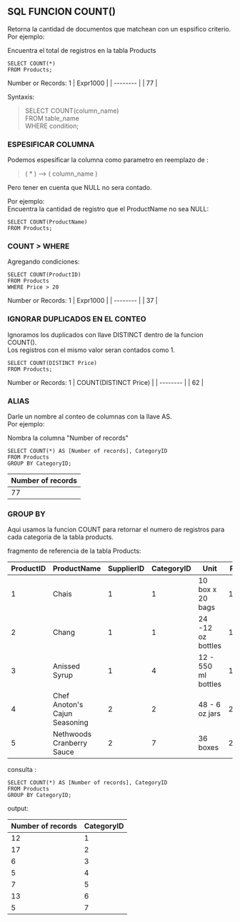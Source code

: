 ## SQL FUNCION COUNT()

Retorna la cantidad de documentos que matchean con un espsifico criterio.  
Por ejemplo:

Encuentra el total de registros en la tabla Products

```
SELECT COUNT(*)
FROM Products;
```

Number or Records: 1
| Expr1000 |
| -------- |
| 77 |

Syntaxis:

> SELECT COUNT(column_name)  
> FROM table_name  
> WHERE condition;

### ESPESIFICAR COLUMNA

Podemos espesificar la columna como parametro en reemplazo de :

> ( \* ) --> ( column_name )

Pero tener en cuenta que NULL no sera contado.

Por ejemplo:  
Encuentra la cantidad de registro que el ProductName no sea NULL:

```
SELECT COUNT(ProductName)
FROM Products;
```

### COUNT > WHERE

Agregando condiciones:

```
SELECT COUNT(ProductID)
FROM Products
WHERE Price > 20
```

Number or Records: 1
| Expr1000 |
| -------- |
| 37 |

### IGNORAR DUPLICADOS EN EL CONTEO

Ignoramos los duplicados con llave DISTINCT dentro de la funcion COUNT().  
Los registros con el mismo valor seran contados como 1.

```
SELECT COUNT(DISTINCT Price)
FROM Products;
```

Number or Records: 1
| COUNT(DISTINCT Price) |
| -------- |
| 62 |

### ALIAS

Darle un nombre al conteo de columnas con la llave AS.  
Por ejemplo:

Nombra la columna "Number of records"

```
SELECT COUNT(*) AS [Number of records], CategoryID
FROM Products
GROUP BY CategoryID;
```

| Number of records |
| ----------------- |
| 77                |

### GROUP BY

Aqui usamos la funcion COUNT para retornar el numero de registros para cada categoria de la tabla products.

fragmento de referencia de la tabla Products:

| ProductID | ProductName                   | SupplierID | CategoryID | Unit                | Price |
| --------- | ----------------------------- | ---------- | ---------- | ------------------- | ----- |
| 1         | Chais                         | 1          | 1          | 10 box x 20 bags    | 18.00 |
| 2         | Chang                         | 1          | 1          | 24 -12 oz bottles   | 19.00 |
| 3         | Anissed Syrup                 | 1          | 4          | 12 - 550 ml bottles | 10.00 |
| 4         | Chef Anoton's Cajun Seasoning | 2          | 2          | 48 - 6 oz jars      | 22.00 |
| 5         | Nethwoods Cranberry Sauce     | 2          | 7          | 36 boxes            | 21.35 |

consulta :

```
SELECT COUNT(*) AS [Number of records], CategoryID
FROM Products
GROUP BY CategoryID;
```

output:

| Number of records | CategoryID |
| ----------------- | ---------- |
| 12                | 1          |
| 17                | 2          |
| 6                 | 3          |
| 5                 | 4          |
| 7                 | 5          |
| 13                | 6          |
| 5                 | 7          |
